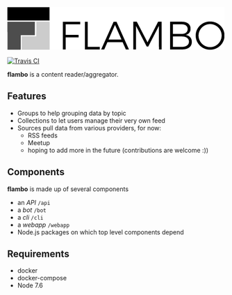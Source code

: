 ![flambo](./assets/flambo_logo.png)

[![Travis CI][travis-image]][travis-url]

**flambo** is a content reader/aggregator.

## Features

- Groups to help grouping data by topic
- Collections to let users manage their very own feed
- Sources pull data from various providers, for now:
    - RSS feeds
    - Meetup
    - hoping to add more in the future (contributions are welcome :))

## Components

**flambo** is made up of several components

- an *API* `/api`
- a *bot* `/bot`
- a *cli* `/cli`
- a *webapp* `/webapp`
- Node.js packages on which top level components depend

## Requirements

- docker
- docker-compose
- Node 7.6

[travis-image]: https://img.shields.io/travis/plouc/flambo.svg?style=flat-square
[travis-url]: https://travis-ci.org/plouc/flambo
